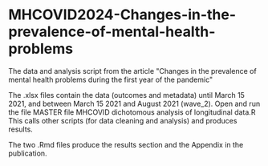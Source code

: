 # MHCOVID2024-Changes-in-the-prevalence-of-mental-health-problems
The data and analysis script from the article "Changes in the prevalence of mental health problems during the first year of the pandemic"

The .xlsx files contain the data (outcomes and metadata) until March 15 2021, and between March 15 2021 and August 2021 (wave_2). 
Open and run the file MASTER file MHCOVID dichotomous analysis of longitudinal data.R
This calls other scripts (for data cleaning and analysis) and produces results. 

The two .Rmd files produce the results section and the Appendix in the publication. 
